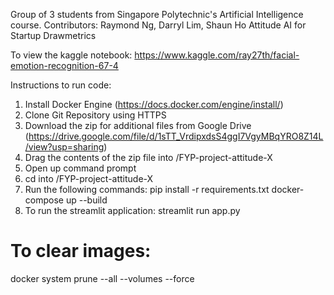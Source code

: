 Group of 3 students from Singapore Polytechnic's Artificial Intelligence course.
Contributors: Raymond Ng, Darryl Lim, Shaun Ho
Attitude AI for Startup Drawmetrics

To view the kaggle notebook:
https://www.kaggle.com/ray27th/facial-emotion-recognition-67-4

Instructions to run code:
1. Install Docker Engine (https://docs.docker.com/engine/install/)
2. Clone Git Repository using HTTPS
3. Download the zip for additional files from Google Drive (https://drive.google.com/file/d/1sTT_VrdipxdsS4ggI7VgyMBqYRO8Z14L/view?usp=sharing)
4. Drag the contents of the zip file into /FYP-project-attitude-X
5. Open up command prompt
6. cd into /FYP-project-attitude-X
7. Run the following commands:
pip install -r requirements.txt
docker-compose up --build
8. To run the streamlit application:
streamlit run app.py

# To clear images:
docker system prune --all --volumes --force
